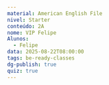 ```yaml
---
material: American English File
nivel: Starter
conteúdo: 2A
nome: VIP Felipe
Alunos:
  - Felipe
data: 2025-08-22T08:00:00
tags: be-ready-classes
dg-publish: true
quiz: true
---
```

